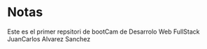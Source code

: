 # Notas 
Este es el primer repsitori de bootCam de Desarrolo Web FullStack JuanCarlos Alvarez Sanchez